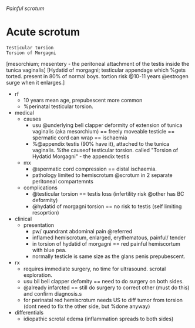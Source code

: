 ###### Painful scrotum

# Acute scrotum
    Testicular torsion
    Torsion of Morgagni
[mesorchium; mesentery - the peritoneal attachment of the testis inside the tunica vaginalis]
[Hydatid of morgagni; testicular appendage which %gets torted. present in 80% of normal boys. tortion risk @10-11 years @estrogen surge when it enlarges.]
- rf
    + 10 years mean age, prepubescent more common
    + %perinatal testicular torsion.
- medical
    + causes
        * usu @underlying bell clapper deformity of extension of tunica vaginalis (aka mesorchium) == freely moveable testicle == spermatic cord can wrap == ischaemia
        * %@appendix testis (90% have it), attached to the tunica vaginalis. %the causeof testicular torsion. called "Torsion of Hydatid Morgagni" - the appendix testis
    + mx
        * @spermatic cord compression == distal ischaemia. 
        * pathology limited to hemiscrotum @scrotum in 2 separate peritoneal compartemnts
    * complications
        - @testicular torsion == testis loss (infertility risk @other has BC deformity)
        - @hydatid of morgagni torsion == no risk to testis (self limiting resoprtion)
- clinical
    + presentation
        * pw/ quandrant abdominal pain @referred
        * inflamed hemiscrotum, enlarged, erythematous, painful/ tender
        * in torsion of hydatid of morgagni == red painful hemiscortum with blue pea.
        * normally testicle is same size as the glans penis prepubescent.
- rx
    + requires immediate surgery, no time for ultrasound. scrotal exploration. 
    + usu bil bell clapper defomity == need to do surgery on both sides. 
    + @already infarcted == still do surgery to correct other (must do this) and confirm diagnosis.s
    + for perinatal red hemiscrotum needs US to diff tumor from torsion (dont need to fix the other side, but %done anyway)
- differentials
    + idiopathic scrotal edema (inflammation spreads to both sides)
